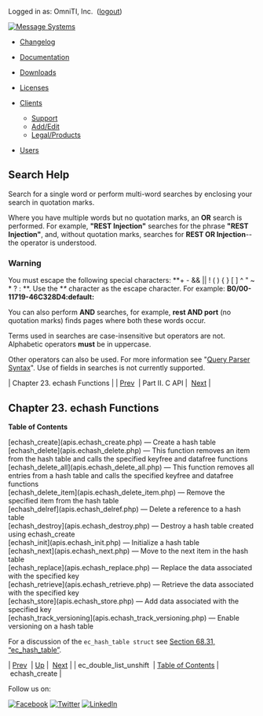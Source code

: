 Logged in as: OmniTI, Inc.  ([logout](https://support.messagesystems.com/logout.php))

[![Message Systems](https://support.messagesystems.com/images/ms-white205.png)](https://support.messagesystems.com/start.php) 

*   [Changelog](https://support.messagesystems.com/start.php?show=changelog)
*   [Documentation](https://support.messagesystems.com/docs/)
*   [Downloads](https://support.messagesystems.com/start.php)

*   [Licenses](https://support.messagesystems.com/license_summary.php)
*   <a href="">Clients</a>
    *   [Support](https://support.messagesystems.com/cs.php)
    *   [Add/Edit](https://support.messagesystems.com/edit_client.php)
    *   [Legal/Products](https://support.messagesystems.com/edit_products.php)
*   [Users](https://support.messagesystems.com/edit_customer.php)

## Search Help

Search for a single word or perform multi-word searches by enclosing your search in quotation marks.

Where you have multiple words but no quotation marks, an **OR** search is performed. For example, **"REST Injection"** searches for the phrase **"REST Injection"**, and, without quotation marks, searches for **REST OR Injection**--the operator is understood.

### Warning

You must escape the following special characters: **+ - && || ! ( ) { } [ ] ^ " ~ * ? : \**. Use the **\** character as the escape character. For example: **B0/00-11719-46C328D4\:default\:**

You can also perform **AND** searches, for example, **rest AND port** (no quotation marks) finds pages where both these words occur.

Terms used in searches are case-insensitive but operators are not. Alphabetic operators **must** be in uppercase.

Other operators can also be used. For more information see "[Query Parser Syntax](https://lucene.apache.org/core/old_versioned_docs/versions/3_0_0/queryparsersyntax.html)". Use of fields in searches is not currently supported.

| Chapter 23. echash Functions |
| [Prev](apis.ec_double_list_unshift.php)  | Part II. C API |  [Next](apis.echash_create.php) |

## Chapter 23. echash Functions

**Table of Contents**

<dl class="toc">

<dt>[echash_create](apis.echash_create.php) — Create a hash table</dt>

<dt>[echash_delete](apis.echash_delete.php) — This function removes an item from the hash table and calls the specified keyfree and datafree functions</dt>

<dt>[echash_delete_all](apis.echash_delete_all.php) — This function removes all entries from a hash table and calls the specified keyfree and datafree functions</dt>

<dt>[echash_delete_item](apis.echash_delete_item.php) — Remove the specified item from the hash table</dt>

<dt>[echash_delref](apis.echash_delref.php) — Delete a reference to a hash table</dt>

<dt>[echash_destroy](apis.echash_destroy.php) — Destroy a hash table created using echash_create</dt>

<dt>[echash_init](apis.echash_init.php) — Initialize a hash table</dt>

<dt>[echash_next](apis.echash_next.php) — Move to the next item in the hash table</dt>

<dt>[echash_replace](apis.echash_replace.php) — Replace the data associated with the specified key</dt>

<dt>[echash_retrieve](apis.echash_retrieve.php) — Retrieve the data associated with the specified key</dt>

<dt>[echash_store](apis.echash_store.php) — Add data associated with the specified key</dt>

<dt>[echash_track_versioning](apis.echash_track_versioning.php) — Enable versioning on a hash table</dt>

</dl>

For a discussion of the `ec_hash_table struct` see [Section 68.31, “ec_hash_table”](structs.ec_hash_table.php "68.31. ec_hash_table").

| [Prev](apis.ec_double_list_unshift.php)  | [Up](pt.apis.php) |  [Next](apis.echash_create.php) |
| ec_double_list_unshift  | [Table of Contents](index.php) |  echash_create |

Follow us on:

[![Facebook](https://support.messagesystems.com/images/icon-facebook.png)](http://www.facebook.com/messagesystems) [![Twitter](https://support.messagesystems.com/images/icon-twitter.png)](http://twitter.com/#!/MessageSystems) [![LinkedIn](https://support.messagesystems.com/images/icon-linkedin.png)](http://www.linkedin.com/company/message-systems)